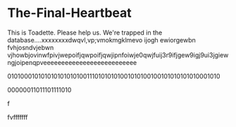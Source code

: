 # The-Final-Heartbeat
This is Toadette. Please help us. We're trapped in the database....xxxxxxxxdwqvl,vp;vmokmgklmevo
ijogh ewiorgewbn fvhjosndvjebwn vjhowbjovinwfpivjwepoifjqwpoifjqwjipnfoiwje0qwjfuij3r9ifjgew9igj9ui3jgiewngjoipenqpveeeeeeeeeeeeeeeeeeeeeeeeee





01010001010101010101010011101010101001010100100101010101010001010








































00000011011101111010
































f




















































fvfffffff
